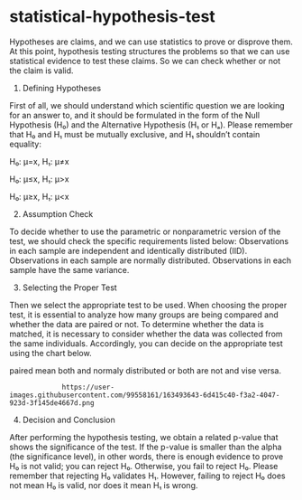 # statistical-hypothesis-test
Hypotheses are claims, and we can use statistics to prove or disprove them. At this point, hypothesis testing structures the problems so that we can use statistical evidence to test these claims. So we can check whether or not the claim is valid.

1. Defining Hypotheses

First of all, we should understand which scientific question we are looking for an answer to, and it should be formulated in the form of the Null Hypothesis (H₀) and the Alternative Hypothesis (H₁ or Hₐ). Please remember that H₀ and H₁ must be mutually exclusive, and H₁ shouldn’t contain equality:

H₀: μ=x, H₁: μ≠x

H₀: μ≤x, H₁: μ>x

H₀: μ≥x, H₁: μ<x
                 
2. Assumption Check
                 
To decide whether to use the parametric or nonparametric version of the test, we should check the specific requirements listed below:
Observations in each sample are independent and identically distributed (IID).
Observations in each sample are normally distributed.
Observations in each sample have the same variance.
                 
3. Selecting the Proper Test
                 
Then we select the appropriate test to be used. When choosing the proper test, it is essential to analyze how many groups are being compared and whether the data are paired or not. To determine whether the data is matched, it is necessary to consider whether the data was collected from the same individuals. Accordingly, you can decide on the appropriate test using the chart below.
                 
paired mean both and normaly distributed or both are not and vise versa.
                 
                 https://user-images.githubusercontent.com/99558161/163493643-6d415c40-f3a2-4047-923d-3f145de4667d.png
                 

                 

4. Decision and Conclusion
                 
After performing the hypothesis testing, we obtain a related p-value that shows the significance of the test.
If the p-value is smaller than the alpha (the significance level), in other words, there is enough evidence to prove H₀ is not valid; you can reject H₀. Otherwise, you fail to reject H₀. Please remember that rejecting H₀ validates H₁. However, failing to reject H₀ does not mean H₀ is valid, nor does it mean H₁ is wrong.

